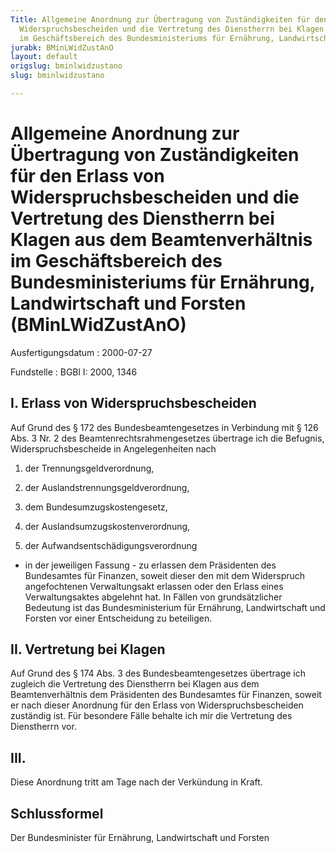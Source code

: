 ```yaml
---
Title: Allgemeine Anordnung zur Übertragung von Zuständigkeiten für den Erlass von
  Widerspruchsbescheiden und die Vertretung des Dienstherrn bei Klagen aus dem Beamtenverhältnis
  im Geschäftsbereich des Bundesministeriums für Ernährung, Landwirtschaft und Forsten
jurabk: BMinLWidZustAnO
layout: default
origslug: bminlwidzustano
slug: bminlwidzustano

---
```


# Allgemeine Anordnung zur Übertragung von Zuständigkeiten für den Erlass von Widerspruchsbescheiden und die Vertretung des Dienstherrn bei Klagen aus dem Beamtenverhältnis im Geschäftsbereich des Bundesministeriums für Ernährung, Landwirtschaft und Forsten (BMinLWidZustAnO)

Ausfertigungsdatum
:   2000-07-27

Fundstelle
:   BGBl I: 2000, 1346

## I. Erlass von Widerspruchsbescheiden

Auf Grund des § 172 des Bundesbeamtengesetzes in Verbindung mit § 126
Abs. 3 Nr. 2 des Beamtenrechtsrahmengesetzes übertrage ich die
Befugnis, Widerspruchsbescheide in Angelegenheiten nach

1.  der Trennungsgeldverordnung,


2.  der Auslandstrennungsgeldverordnung,


3.  dem Bundesumzugskostengesetz,


4.  der Auslandsumzugskostenverordnung,


5.  der Aufwandsentschädigungsverordnung



- in der jeweiligen Fassung - zu erlassen
dem Präsidenten des Bundesamtes für Finanzen, soweit dieser den mit
dem Widerspruch angefochtenen Verwaltungsakt erlassen oder den Erlass
eines Verwaltungsaktes abgelehnt hat. In Fällen von grundsätzlicher
Bedeutung ist das Bundesministerium für Ernährung, Landwirtschaft und
Forsten vor einer Entscheidung zu beteiligen.

## II. Vertretung bei Klagen

Auf Grund des § 174 Abs. 3 des Bundesbeamtengesetzes übertrage ich
zugleich die Vertretung des Dienstherrn bei Klagen aus dem
Beamtenverhältnis dem Präsidenten des Bundesamtes für Finanzen, soweit
er nach dieser Anordnung für den Erlass von Widerspruchsbescheiden
zuständig ist.
Für besondere Fälle behalte ich mir die Vertretung des Dienstherrn
vor.

## III.

Diese Anordnung tritt am Tage nach der Verkündung in Kraft.

## Schlussformel

Der Bundesminister für Ernährung, Landwirtschaft und Forsten

